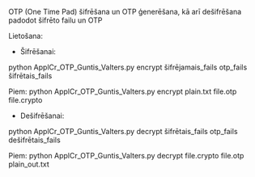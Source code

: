 OTP (One Time Pad) šifrēšana un OTP ģenerēšana, kā arī dešifrēšana padodot šifrēto failu un OTP

Lietošana:

- Šifrēšanai:

python ApplCr_OTP_Guntis_Valters.py encrypt šifrējamais_fails otp_fails šifrētais_fails

Piem: python ApplCr_OTP_Guntis_Valters.py encrypt plain.txt file.otp file.crypto

- Dešifrēšanai:

python ApplCr_OTP_Guntis_Valters.py decrypt šifrētais_fails otp_fails dešifrētais_fails

Piem: python ApplCr_OTP_Guntis_Valters.py decrypt file.crypto file.otp plain_out.txt